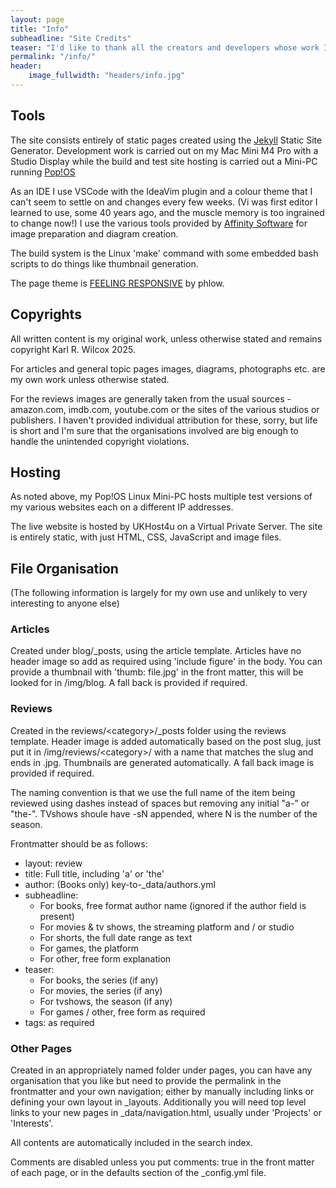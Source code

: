 ```yaml
---
layout: page
title: "Info"
subheadline: "Site Credits"
teaser: "I'd like to thank all the creators and developers whose work I'm building on here."
permalink: "/info/"
header:
    image_fullwidth: "headers/info.jpg"
---
```


## Tools

The site consists entirely of static pages created using the [Jekyll][1]
Static Site Generator. Development work is carried out on my Mac Mini M4 Pro
with a Studio Display while the build and test site hosting is carried out a
Mini-PC running [Pop!OS][2]

As an IDE I use VSCode with the IdeaVim plugin and a colour theme that I can't
seem to settle on and changes every few weeks. (Vi was first editor I learned
to use, some 40 years ago, and the muscle memory is too ingrained to change
now!) I use the various tools provided by [Affinity Software][3] for image
preparation and diagram creation.

The build system is the Linux 'make' command with some embedded bash scripts to
do things like thumbnail generation.

The page theme is [FEELING RESPONSIVE][4] by phlow.

## Copyrights

All written content is my original work, unless otherwise stated and remains
copyright Karl R. Wilcox 2025.

For articles and general topic pages images, diagrams, photographs etc. are my
own work unless otherwise stated.

For the reviews images are generally taken from the usual sources - amazon.com,
imdb.com, youtube.com or the sites of the various studios or publishers. I
haven't provided individual attribution for these, sorry, but life is short and
I'm sure that the organisations involved are big enough to handle the
unintended copyright violations.

## Hosting

As noted above, my Pop!OS Linux Mini-PC hosts multiple test versions of my
various websites each on a different IP addresses.

The live website is hosted by UKHost4u on a Virtual Private Server. The site is entirely static,
with just HTML, CSS, JavaScript and image files.

## File Organisation

(The following information is largely for my own use and unlikely to very interesting to anyone else)

### Articles

Created under blog/_posts, using the article template. Articles have no header image
so add as required using 'include figure' in the body. You can provide a thumbnail
with 'thumb: file.jpg' in the front matter, this will be looked for in /img/blog.
A fall back is provided if required.

### Reviews

Created in the reviews/&lt;category&gt;/_posts folder using the reviews template. Header
image is added automatically based on the post slug, just put it in /img/reviews/&lt;category&gt;/
with a name that matches the slug and ends in .jpg. Thumbnails are generated automatically. A fall back
image is provided if required.

The naming convention is that we use the full name of the item being reviewed using dashes instead
of spaces but removing any initial "a-" or "the-". TVshows shoule have -sN appended, where N is the
number of the season.

Frontmatter should be as follows:

- layout: review
- title: Full title, including 'a' or 'the'
- author: (Books only) key-to-_data/authors.yml
- subheadline: 
  - For books, free format author name (ignored if the author field is present)
  - For movies & tv shows, the streaming platform and / or studio
  - For shorts, the full date range as text
  - For games, the platform
  - For other, free form explanation
- teaser:
  - For books, the series (if any)
  - For movies, the series (if any)
  - For tvshows, the season (if any)
  - For games / other, free form as required
- tags: as required

### Other Pages

Created in an appropriately named folder under pages, you can have any
organisation that you like but need to provide the permalink in the frontmatter
and your own navigation; either by manually including links or defining your
own layout in \_layouts. Additionally you will need top level links to your new
pages in \_data/navigation.html, usually under 'Projects' or 'Interests'.

All contents are automatically included in the search index.

Comments are disabled unless you put comments: true in the front matter of each
page, or in the defaults section of the _config.yml file.

 [1]: http://jekyllrb.com/
 [2]: https://pop.system76.com/
 [3]: https://affinity.serif.com/
 [4]: http://phlow.github.io/feeling-responsive/